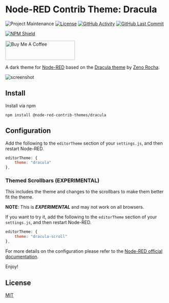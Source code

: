 # Node-RED Contrib Theme: Dracula

![Project Maintenance][maintenance-shield]
[![License][license-shield]](LICENSE)
[![GitHub Activity][commits-shield]][commits]
[![GitHub Last Commit][last-commit-shield]][commits]

[![NPM Shield][npm-shield]][npm-package]

<a href="https://www.buymeacoffee.com/mbonani" target="_blank"><img src="https://cdn.buymeacoffee.com/buttons/v2/default-red.png" alt="Buy Me A Coffee" height="60px" width="217px"></a>

A dark theme for [Node-RED][node-red] based on the [Dracula theme][dracula-theme] by [Zeno Rocha][zeno-rocha].

![screenshot](https://raw.githubusercontent.com/node-red-contrib-themes/dracula/master/images/screenshot.png)

## Install

Install via npm

```shell
npm install @node-red-contrib-themes/dracula
```

## Configuration

Add the following to the `editorTheme` section of your `settings.js`, and then restart Node-RED.

```js
editorTheme: {
    theme: "dracula"
},
```

### Themed Scrollbars (EXPERIMENTAL)

This includes the theme and changes to the scrollbars to make them better fit the theme.

**NOTE**: This is ***EXPERIMENTAL*** and may not work on all browsers.

If you want to try it, add the following to the `editorTheme` section of your `settings.js`, and then restart Node-RED.

```js
editorTheme: {
    theme: "dracula-scroll"
},
```

For more details on the configuration please refer to the
[Node-RED official documentation][node-red-doc].

Enjoy!

## License

[MIT][license]

[commits-shield]: https://img.shields.io/github/commit-activity/y/node-red-contrib-themes/dracula.svg
[commits]: https://github.com/node-red-contrib-themes/dracula/commits/master
[dracula-theme]: https://draculatheme.com/
[last-commit-shield]: https://img.shields.io/github/last-commit/node-red-contrib-themes/dracula.svg
[license]: https://github.com/node-red-contrib-themes/dracula/blob/master/LICENSE
[license-shield]: https://img.shields.io/github/license/node-red-contrib-themes/dracula.svg
[maintenance-shield]: https://img.shields.io/maintenance/yes/2021.svg
[node-red-doc]: https://nodered.org/docs/user-guide/runtime/configuration
[node-red]: https://nodered.org/
[npm-package]: https://nodei.co/npm/@node-red-contrib-themes/dracula
[npm-shield]: https://nodei.co/npm/@node-red-contrib-themes/dracula.png
[zeno-rocha]: https://zenorocha.com/
